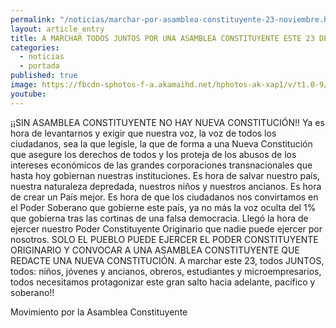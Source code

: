 ```yaml
---
permalink: "/noticias/marchar-por-asamblea-constituyente-23-noviembre.html"
layout: article_entry
title: A MARCHAR TODOS JUNTOS POR UNA ASAMBLEA CONSTITUYENTE ESTE 23 DE NOVIEMBRE 11AM, PZA ITALIA
categories: 
  - noticias
  - portada
published: true
image: https://fbcdn-sphotos-f-a.akamaihd.net/hphotos-ak-xap1/v/t1.0-9/p320x320/10730840_10152814117951397_6263579253497085086_n.png?oh=64345838a7e358f3e5c976750606f65c&oe=54DFA914&__gda__=1424308399_7704a397571e61b51e6a0ed2f737c891
youtube: 
---
```

¡¡SIN ASAMBLEA CONSTITUYENTE NO HAY NUEVA CONSTITUCIÓN!!
Ya es hora de levantarnos y exigir que nuestra voz, la voz de todos los ciudadanos, sea la que legisle, la que de forma a una Nueva Constitución que asegure los derechos de todos y los proteja de los abusos de los intereses económicos de las grandes corporaciones transnacionales que hasta hoy gobiernan nuestras instituciones. Es hora de salvar nuestro país, nuestra naturaleza depredada, nuestros niños y nuestros ancianos. Es hora de crear un País mejor. Es hora de que los ciudadanos nos convirtamos en el Poder Soberano que gobierne este país, ya no más la voz oculta del 1% que gobierna tras las cortinas de una falsa democracia. Llegó la hora de ejercer nuestro Poder Constituyente Originario que nadie puede ejercer por nosotros. SOLO EL PUEBLO PUEDE EJERCER EL PODER CONSTITUYENTE ORIGINARIO Y CONVOCAR A UNA ASAMBLEA CONSTITUYENTE QUE REDACTE UNA NUEVA CONSTITUCIÓN.
A marchar este 23, todos JUNTOS, todos: niños, jóvenes y ancianos, obreros, estudiantes y microempresarios, todos necesitamos protagonizar este gran salto hacia adelante, pacífico y soberano!!

Movimiento por la Asamblea Constituyente
